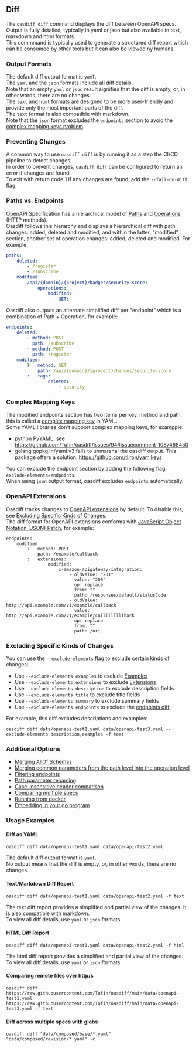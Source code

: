 ## Diff
The `oasdiff diff` command displays the diff between OpenAPI specs.  
Output is fully detailed, typically in yaml or json but also available in text, markdown and html formats.  
This commmand is typically used to generate a structured diff report which can be consumed by other tools but it can also be viewed ny humans.

### Output Formats
The default diff output format is `yaml`.  
The `yaml` and the `json` formats include all diff details.  
Note that an empty `yaml` or `json` result signifies that the diff is empty, or, in other words, there are no changes.  
The `text` and `html` formats are designed to be more user-friendly and provide only the most important parts of the diff.  
The `text` format is also compatible with markdown.  
Note that the `json` format excludes the `endpoints` section to avoid the [complex mapping keys problem](#complex-mapping-keys).

### Preventing Changes
A common way to use `oasdiff diff` is by running it as a step the CI/CD pipeline to detect changes.  
In order to prevent changes, `oasdiff diff` can be configured to return an error if changes are found.  
To exit with return code 1 if any changes are found, add the `--fail-on-diff` flag.  

### Paths vs. Endpoints
OpenAPI Specification has a hierarchical model of [Paths](https://swagger.io/specification/#paths-object) and [Operations](https://swagger.io/specification/#operation-object) (HTTP methods).  
Oasdiff follows this hierarchy and displays a hierarchical diff with path changes: added, deleted and modified, and within the latter, "modified" section, another set of operation changes: added, deleted and modified. For example:
```yaml
paths:
    deleted:
        - /register
        - /subscribe
    modified:
        /api/{domain}/{project}/badges/security-score:
            operations:
                modified:
                    GET:
```
Oasdiff also outputs an alternate simplified diff per "endpoint" which is a combination of Path + Operation, for example:
```yaml
endpoints:
    deleted:
        - method: POST
          path: /subscribe
        - method: POST
          path: /register
    modified:
        ?   method: GET
            path: /api/{domain}/{project}/badges/security-score
        :   tags:
                deleted:
                    - security
```

### Complex Mapping Keys
The modified endpoints section has two items per key, method and path, this is called a [complex mapping key](https://stackoverflow.com/questions/33987316/what-is-a-complex-mapping-key-in-yaml) in YAML.  
Some YAML libraries don't support complex mapping keys, for exampple:
- python PyYAML: see https://github.com/Tufin/oasdiff/issues/94#issuecomment-1087468450
- golang gopkg.in/yaml.v3 fails to unmarshal the oasdiff output. This package offers a solution: https://github.com/tliron/yamlkeys

You can exclude the endpoint section by adding the following flag: `--exclude-elements=endpoints`.  
When using `json` output format, oasdiff excludes `endpoints` automatically.

### OpenAPI Extensions
Oasdiff tracks changes to [OpenAPI extensions](https://swagger.io/docs/specification/openapi-extensions/) by default. To disable this, see [Excluding Specific Kinds of Changes](#excluding-specific-kinds-of-changes).  
The diff format for OpenAPI extensions conforms with [JavaScript Object Notation (JSON) Patch](https://datatracker.ietf.org/doc/html/rfc6902#section-4.4f), for example:
```
endpoints:
    modified:
        ?   method: POST
            path: /example/callback
        :   extensions:
                modified:
                    x-amazon-apigateway-integration:
                        - oldValue: "201"
                          value: "200"
                          op: replace
                          from: ""
                          path: /responses/default/statusCode
                        - oldValue: http://api.example.com/v1/example/callback
                          value: http://api.example.com/v1/example/calllllllllback
                          op: replace
                          from: ""
                          path: /uri
```

### Excluding Specific Kinds of Changes 
You can use the `--exclude-elements` flag to exclude certain kinds of changes:
- Use `--exclude-elements examples` to exclude [Examples](https://swagger.io/specification/#example-object)
- Use `--exclude-elements extensions` to exclude [Extensions](https://swagger.io/specification/#specification-extensions)
- Use `--exclude-elements description` to exclude description fields
- Use `--exclude-elements title` to exclude title fields
- Use `--exclude-elements summary` to exclude summary fields
- Use `--exclude-elements endpoints` to exclude the [endpoints diff](#paths-vs-endpoints)

For example, this diff excludes descriptions and examples:
```
oasdiff diff data/openapi-test1.yaml data/openapi-test3.yaml --exclude-elements description,examples -f text
```

### Additional Options
- [Merging AllOf Schemas](ALLOF.md)
- [Merging common parameters from the path level into the operation level](COMMON-PARAMS.md)
- [Filtering endpoints](FILTERING-ENDPOINTS.md)
- [Path parameter renaming](PATH-PARAM-RENAME.md)
- [Case-insensitive header comparison](HEADER-DIFF.md)
- [Comparing multiple specs](COMPOSED.md)
- [Running from docker](DOCKER.md)
- [Embedding in your go program](GO.md)

### Usage Examples

#### Diff as YAML
```
oasdiff diff data/openapi-test1.yaml data/openapi-test2.yaml
```
The default diff output format is `yaml`.  
No output means that the diff is empty, or, in other words, there are no changes.

#### Text/Markdown Diff Report
```
oasdiff diff data/openapi-test1.yaml data/openapi-test2.yaml -f text
```
The text diff report provides a simplified and partial view of the changes. It is also compatible with markdown.  
To view all diff details, use `yaml` or `json` formats.

#### HTML Diff Report
```
oasdiff diff data/openapi-test1.yaml data/openapi-test2.yaml -f html 
```
The html diff report provides a simplified and partial view of the changes.  
To view all diff details, use `yaml` or `json` formats.


#### Comparing remote files over http/s
```
oasdiff diff https://raw.githubusercontent.com/Tufin/oasdiff/main/data/openapi-test1.yaml https://raw.githubusercontent.com/Tufin/oasdiff/main/data/openapi-test3.yaml -f text
```

#### Diff across multiple specs with globs
```
oasdiff diff "data/composed/base/*.yaml" "data/composed/revision/*.yaml" -c
```
